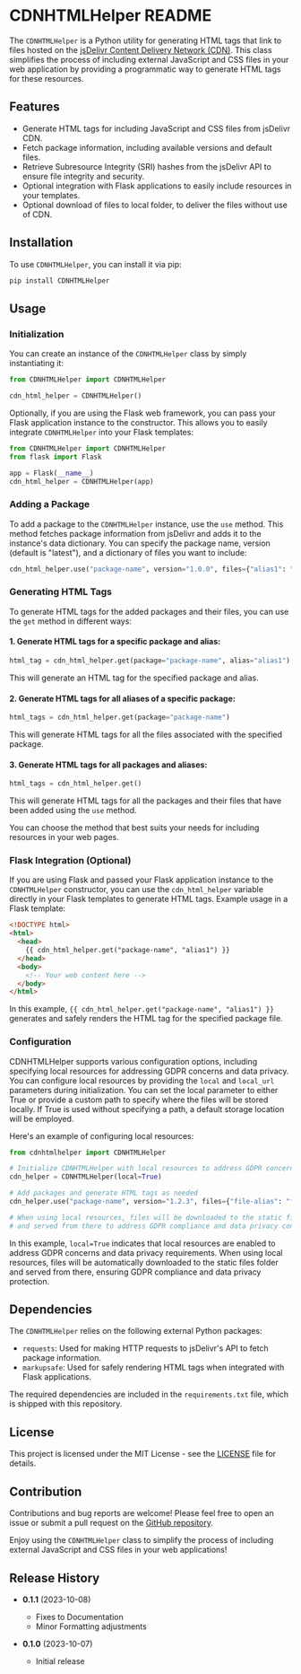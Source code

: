 # CDNHTMLHelper README

The `CDNHTMLHelper` is a Python utility for generating HTML tags that link to files hosted on the [jsDelivr Content Delivery Network (CDN)](https://www.jsdelivr.com/). This class simplifies the process of including external JavaScript and CSS files in your web application by providing a programmatic way to generate HTML tags for these resources.

## Features

- Generate HTML tags for including JavaScript and CSS files from jsDelivr CDN.
- Fetch package information, including available versions and default files.
- Retrieve Subresource Integrity (SRI) hashes from the jsDelivr API to ensure file integrity and security.
- Optional integration with Flask applications to easily include resources in your templates.
- Optional download of files to local folder, to deliver the files without use of CDN.

## Installation

To use `CDNHTMLHelper`, you can install it via pip:

```bash
pip install CDNHTMLHelper
```

## Usage

### Initialization

You can create an instance of the `CDNHTMLHelper` class by simply instantiating it:

```python
from CDNHTMLHelper import CDNHTMLHelper

cdn_html_helper = CDNHTMLHelper()
```

Optionally, if you are using the Flask web framework, you can pass your Flask application instance to the constructor. This allows you to easily integrate `CDNHTMLHelper` into your Flask templates:

```python
from CDNHTMLHelper import CDNHTMLHelper
from flask import Flask

app = Flask(__name__)
cdn_html_helper = CDNHTMLHelper(app)
```

### Adding a Package

To add a package to the `CDNHTMLHelper` instance, use the `use` method. This method fetches package information from jsDelivr and adds it to the instance's data dictionary. You can specify the package name, version (default is "latest"), and a dictionary of files you want to include:

```python
cdn_html_helper.use("package-name", version="1.0.0", files={"alias1": "file1.js", "alias2": "file2.css"})
```

### Generating HTML Tags

To generate HTML tags for the added packages and their files, you can use the `get` method in different ways:

#### 1. Generate HTML tags for a specific package and alias:

```python
html_tag = cdn_html_helper.get(package="package-name", alias="alias1")
```

This will generate an HTML tag for the specified package and alias.

#### 2. Generate HTML tags for all aliases of a specific package:

```python
html_tags = cdn_html_helper.get(package="package-name")
```

This will generate HTML tags for all the files associated with the specified package.

#### 3. Generate HTML tags for all packages and aliases:

```python
html_tags = cdn_html_helper.get()
```

This will generate HTML tags for all the packages and their files that have been added using the `use` method.

You can choose the method that best suits your needs for including resources in your web pages.

### Flask Integration (Optional)

If you are using Flask and passed your Flask application instance to the `CDNHTMLHelper` constructor, you can use the `cdn_html_helper` variable directly in your Flask templates to generate HTML tags. Example usage in a Flask template:

```html
<!DOCTYPE html>
<html>
  <head>
    {{ cdn_html_helper.get("package-name", "alias1") }}
  </head>
  <body>
    <!-- Your web content here -->
  </body>
</html>
```

In this example, `{{ cdn_html_helper.get("package-name", "alias1") }}` generates and safely renders the HTML tag for the specified package file.

### Configuration

CDNHTMLHelper supports various configuration options, including specifying local resources for addressing GDPR concerns and data privacy. You can configure local resources by providing the `local` and `local_url` parameters during initialization. You can set the local parameter to either True or provide a custom path to specify where the files will be stored locally. If True is used without specifying a path, a default storage location will be employed.

Here's an example of configuring local resources:

```python
from cdnhtmlhelper import CDNHTMLHelper

# Initialize CDNHTMLHelper with local resources to address GDPR concerns
cdn_helper = CDNHTMLHelper(local=True)

# Add packages and generate HTML tags as needed
cdn_helper.use("package-name", version="1.2.3", files={"file-alias": "file-name.css"})

# When using local resources, files will be downloaded to the static files folder
# and served from there to address GDPR compliance and data privacy concerns.
```

In this example, `local=True` indicates that local resources are enabled to address GDPR concerns and data privacy requirements. When using local resources, files will be automatically downloaded to the static files folder and served from there, ensuring GDPR compliance and data privacy protection.

## Dependencies

The `CDNHTMLHelper` relies on the following external Python packages:

- `requests`: Used for making HTTP requests to jsDelivr's API to fetch package information.
- `markupsafe`: Used for safely rendering HTML tags when integrated with Flask applications.

The required dependencies are included in the `requirements.txt` file, which is shipped with this repository.

## License

This project is licensed under the MIT License - see the [LICENSE](LICENSE) file for details.

## Contribution

Contributions and bug reports are welcome! Please feel free to open an issue or submit a pull request on the [GitHub repository](https://github.com/dbautz/CDNHTMLHelper).

Enjoy using the `CDNHTMLHelper` class to simplify the process of including external JavaScript and CSS files in your web applications!

## Release History

- **0.1.1** (2023-10-08)

  - Fixes to Documentation
  - Minor Formatting adjustments

- **0.1.0** (2023-10-07)

  - Initial release
